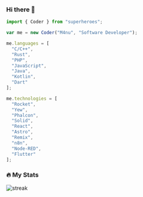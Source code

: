 ### Hi there 👋

```js
import { Coder } from "superheroes";

var me = new Coder("M4nu", "Software Developer");

me.languages = [
  "C/C++",
  "Rust",
  "PHP",
  "JavaScript",
  "Java",
  "Kotlin",
  "Dart"
];

me.technologies = [
  "Rocket",
  "Yew",
  "Phalcon",
  "Solid",
  "React",
  "Astro",
  "Remix",
  "n8n",
  "Node-RED",
  "Flutter"
];
```

### 🔥 My Stats

![streak](https://github-readme-streak-stats.herokuapp.com/?user=escribiendocodigo&theme=dark&background=000000)
